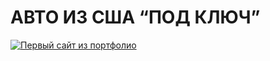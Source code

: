 # АВТО ИЗ США “ПОД КЛЮЧ”

[![Первый сайт из портфолио](https://serdzhius.github.io/start_auto/img/start_auto.jpg)](https://serdzhius.github.io/start_auto/)
